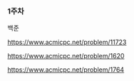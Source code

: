 ### 1주차

백준

https://www.acmicpc.net/problem/11723

https://www.acmicpc.net/problem/1620

https://www.acmicpc.net/problem/1764



